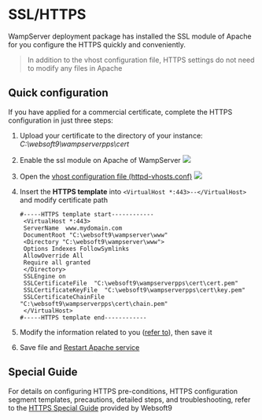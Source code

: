 # SSL/HTTPS

WampServer deployment package has installed the SSL module of Apache for you configure the HTTPS quickly and conveniently.

> In addition to the vhost configuration file, HTTPS settings do not need to modify any files in Apache

## Quick configuration

If you have applied for a commercial certificate, complete the HTTPS configuration in just three steps:

1. Upload your certificate to the directory of your instance: *C:\websoft9\wampserverpps\cert* 

2. Enable the ssl module on Apache of WampServer
   ![](https://libs.websoft9.com/Websoft9/DocsPicture/en/wampserver/wampserver-sslenable-websoft9.png)

3. Open the [vhost configuration file (httpd-vhosts.conf)](/stack-components.md#apache)
   ![](https://libs.websoft9.com/Websoft9/DocsPicture/en/wampserver/wampserver-vhost-websoft9.png)

4. Insert the **HTTPS template** into `<VirtualHost *:443>--</VirtualHost>` and modify certificate path
   ``` text
   #-----HTTPS template start------------
    <VirtualHost *:443>
    ServerName  www.mydomain.com
    DocumentRoot "C:\websoft9\wampserver\www"
    <Directory "C:\websoft9\wampserver\www">
    Options Indexes FollowSymlinks
    AllowOverride All
    Require all granted
    </Directory>
    SSLEngine on
    SSLCertificateFile  "C:\websoft9\wampserverpps\cert\cert.pem"
    SSLCertificateKeyFile  "C:\websoft9\wampserverpps\cert\key.pem"
    SSLCertificateChainFile  "C:\websoft9\wampserverpps\cert\chain.pem"
    </VirtualHost>
   #-----HTTPS template end------------
   ```
4. Modify the information related to you ([refer to](/solution-deployment.html#virtualhost)), then save it

5. Save file and [Restart Apache service](/admin-services.md)

## Special Guide

For details on configuring HTTPS pre-conditions, HTTPS configuration segment templates, precautions, detailed steps, and troubleshooting, refer to the [HTTPS Special Guide](https://support.websoft9.com/docs/faq/tech-https.html#apache) provided by Websoft9 